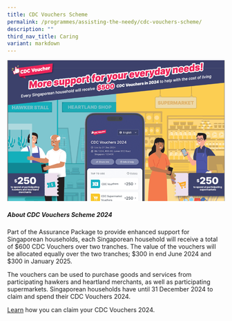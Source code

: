 ```yaml
---
title: CDC Vouchers Scheme
permalink: /programmes/assisting-the-needy/cdc-vouchers-scheme/
description: ""
third_nav_title: Caring
variant: markdown
---
```

![](/images/CDCV_2024_Key_Visual.png)

##### About CDC Vouchers Scheme 2024
         
Part of the Assurance Package to provide enhanced support for Singaporean households, each Singaporean household will receive a total of $600 CDC Vouchers over two tranches. The value of the vouchers will be allocated equally over the two tranches; $300 in end June 2024 and $300 in January 2025.

The vouchers can be used to purchase goods and services from participating hawkers and heartland merchants, as well as participating supermarkets. Singaporean households have until 31 December 2024 to claim and spend their CDC Vouchers 2024.

[Learn](https://vouchers.cdc.gov.sg/residents/info) how you can claim your CDC Vouchers 2024.